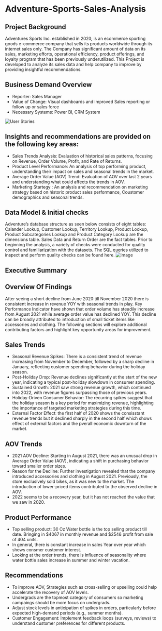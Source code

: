 # Adventure-Sports-Sales-Analysis
## Project Background
Adventures Sports Inc. established in 2020, is an ecommerce sporting goods e-commerce company that sells its products worldwide through its internet sales only. The Company has significant amount of data on its sales, marketing efforts, operational efficiency, product offerings, and loyalty program that has been previously underutilized. This Project is developed to analyze its sales data and help company to improve by providing insightful recommendations.
## Business Demand Overview
-	Reporter: Sales Manager
-	Value of Change: Visual dashboards and improved Sales reporting or follow up or sales force
-	Necessary Systems: Power BI, CRM System


![User Stories](https://github.com/user-attachments/assets/ec743d79-2527-4614-bfb3-88a08ffd31a0)

## Insights and recommendations are provided on the following key areas:
- Sales Trends Analysis: Evaluation of historical sales patterns, focusing on Revenue, Order Volume, Profit, and Rate of Returns.
- Product Level Performance: An analysis of top performing product, understanding their impact on sales and seasonal trends in the market.
- Average Order Value (AOV) Trend: Evaluation of AOV over last 2 years and understanding what could affects the trends in AOV.
-	Marketing Startegy : An analysis and recommendation on marketing strategy based on historic product sales performance, Coustomer demographics and seasonal trends.
## Data Model & Initial checks
Adventure’s database structure as seen below consists of eight tables: Calander Lookup, Customer Lookup, Territory Lookup, Product Lookup, Product Subcategories Lookup and Product Category Lookup are the dimensions table. Sales Data and Return Order are the fact tables. Prior to beginning the analysis, a variety of checks were conducted for quality control and familiarization with the datasets. The SQL queries utilized to inspect and perform quality checks can be found here.
![image](https://github.com/user-attachments/assets/0b2b1893-0268-4750-8ab2-2f9632e02aec)

## Executive Summary
## Overview Of Findings
After seeing a short decline from June 2020 till November 2020 there is consistent increase in revenue YOY with seasonal trends in play. Key Performance Indicator have shown that order volume has steadily increase from August 2021 while average order value has declined YOY. This decline can be broadly attributed to introduction of small ticket items like accessories and clothing. The following sections will explore additional contributing factors and highlight key opportunity areas for improvement.
## Sales Trends
-	Seasonal Revenue Spikes: There is a consistent trend of revenue increasing from November to December, followed by a sharp decline in January, reflecting customer spending behavior during the holiday season.
- Post-Holiday Drop: Revenue declines significantly at the start of the new year, indicating a typical post-holiday slowdown in consumer spending.
-	Sustained Growth: 2021 saw strong revenue growth, which continued into 2022, with revenue figures surpassing those of previous years.
-	Holiday-Driven Consumer Behavior: The recurring spikes suggest that the holiday season is a key period for maximizing revenue, highlighting the importance of targeted marketing strategies during this time.
-	External Factor Effect: the first half of 2020 shows the consisstant revenue trends but it declined sharply in the second half which shows effect of external factors and the pverall economic downturn of the market.
## AOV Trends
-	2021 AOV Decline: Starting in August 2021, there was an unusual drop in Average Order Value (AOV), indicating a shift in purchasing behavior toward smaller order sizes.
-	Reason for the Decline: Further investigation revealed that the company introduced accessories and clothing in August 2021. Previously, the store exclusively sold bikes, as it was new to the market. The introduction of lower-priced items contributed to the observed decline in AOV.
-	2022 seems to be a recovery year,  but it has not reached the value that we saw in 2020.
## Product Performance
-	Top selling product: 30 Oz Water bottle is the top selling product till date. Bringing in $4067 in monthly revenue and $2546 profit from sale of 404 units.
-	In general, there is constant increase in sales Year over year which shows consmer customer interest.
-	Looking at the order trends, there is influence of seasonality where water bottle sales increase in summer and winter vacation.
## Recommendations
-	To improve AOV, Strategies such as cross-selling or upselling could help accelerate the recovery of AOV levels.
-	Undergrads are the topmost category of consumers so marketing campaings should be more focus on undergrads.
-	Adjust stock levels in anticipation of spikes in orders, particularly before expected high-demand periods (e.g., summer months).
-	Customer Engagement: Implement feedback loops (surveys, reviews) to understand customer preferences for different products.

